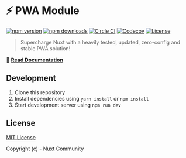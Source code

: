 # ⚡ PWA Module

[![npm version][npm-version-src]][npm-version-href]
[![npm downloads][npm-downloads-src]][npm-downloads-href]
[![Circle CI][circle-ci-src]][circle-ci-href]
[![Codecov][codecov-src]][codecov-href]
[![License][license-src]][license-href]

> Supercharge Nuxt with a heavily tested, updated, zero-config and stable PWA solution!

📖 [**Read Documentation**](https://pwa.nuxtjs.org)

## Development

1. Clone this repository
2. Install dependencies using `yarn install` or `npm install`
3. Start development server using `npm run dev`

## License

[MIT License](./LICENSE)

Copyright (c) - Nuxt Community

<!-- Badges -->
[npm-version-src]: https://img.shields.io/npm/v/@nuxtjs/pwa/latest.svg?style=flat-square
[npm-version-href]: https://npmjs.com/package/@nuxtjs/pwa

[npm-downloads-src]: https://img.shields.io/npm/dt/@nuxtjs/pwa.svg?style=flat-square
[npm-downloads-href]: https://npmjs.com/package/@nuxtjs/pwa

[circle-ci-src]: https://img.shields.io/circleci/project/github/nuxt-community/pwa-module.svg?style=flat-square
[circle-ci-href]: https://circleci.com/gh/nuxt-community/pwa-module

[codecov-src]: https://img.shields.io/codecov/c/github/nuxt-community/pwa-module.svg?style=flat-square
[codecov-href]: https://codecov.io/gh/nuxt-community/pwa-module

[license-src]: https://img.shields.io/npm/l/@nuxtjs/pwa.svg?style=flat-square
[license-href]: https://npmjs.com/package/@nuxtjs/pwa
